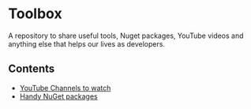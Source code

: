 # Toolbox

A repository to share useful tools, Nuget packages, YouTube videos and anything else that helps our lives as developers.

## Contents

- [YouTube Channels to watch](youtube-channels.md)
- [Handy NuGet packages](useful-nuget-packages.md)
